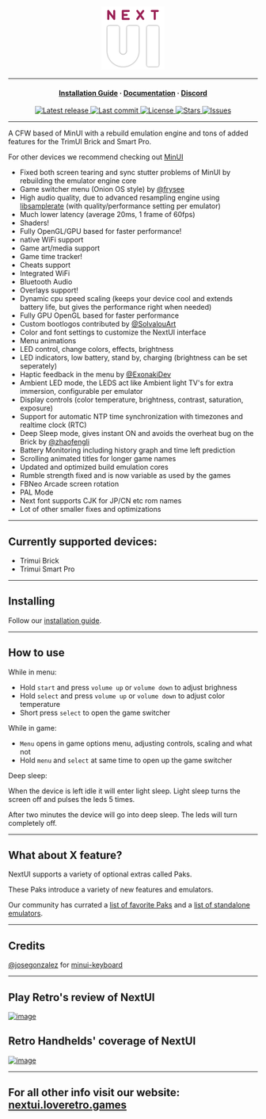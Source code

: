 <div align="center">

  <img width=128px src="github/logo_outline.png">

</div>

<hr>

<h4 align="center">
  <a href="https://nextui.loveretro.games/usage/#getting-started" target="_blank">Installation Guide</a>
  ·
  <a href="https://nextui.loveretro.games/docs/" target="_blank">Documentation</a>
  ·
  <a href="https://discord.gg/HKd7wqZk3h" target="_blank">Discord</a>
</h4>

<div align="center"><p>
    <a href="https://github.com/LoveRetro/NextUI/releases/latest">
      <img alt="Latest release" src="https://img.shields.io/github/v/release/LoveRetro/NextUI?style=for-the-badge&logo=starship&include_prerelease=false&color=C9CBFF&logoColor=D9E0EE&labelColor=302D41&sort=semver" />
    </a>
    <a href="https://github.com/LoveRetro/NextUI/pulse">
      <img alt="Last commit" src="https://img.shields.io/github/last-commit/LoveRetro/NextUI?style=for-the-badge&logo=starship&color=8bd5ca&logoColor=D9E0EE&labelColor=302D41"/>
    </a>
    <a href="https://github.com/LoveRetro/NextUI/blob/main/LICENSE">
      <img alt="License" src="https://img.shields.io/github/license/LoveRetro/NextUI?style=for-the-badge&logo=starship&color=ee999f&logoColor=D9E0EE&labelColor=302D41" />
    </a>
    <a href="https://github.com/LoveRetro/NextUI/stargazers">
      <img alt="Stars" src="https://img.shields.io/github/stars/LoveRetro/NextUI?style=for-the-badge&logo=starship&color=c69ff5&logoColor=D9E0EE&labelColor=302D41" />
    </a>
    <a href="https://github.com/LoveRetro/NextUI/issues">
      <img alt="Issues" src="https://img.shields.io/github/issues/LoveRetro/NextUI?style=for-the-badge&logo=bilibili&color=F5E0DC&logoColor=D9E0EE&labelColor=302D41" />
    </a>
</div>

---

A CFW based of MinUI with a rebuild emulation engine and tons of added features for the TrimUI Brick and Smart Pro.

For other devices we recommend checking out [MinUI](https://github.com/shauninman/MinUI)

- Fixed both screen tearing and sync stutter problems of MinUI by rebuilding the emulator engine core
- Game switcher menu (Onion OS style) by [@frysee](https://github.com/frysee)
- High audio quality, due to advanced resampling engine using [libsamplerate](https://github.com/libsndfile/libsamplerate) (with quality/performance setting per emulator)
- Much lower latency (average 20ms, 1 frame of 60fps)
- Shaders!
- Fully OpenGL/GPU based for faster performance!
- native WiFi support
- Game art/media support
- Game time tracker!
- Cheats support
- Integrated WiFi
- Bluetooth Audio
- Overlays support!
- Dynamic cpu speed scaling (keeps your device cool and extends battery life, but gives the performance right when needed)
- Fully GPU OpenGL based for faster performance
- Custom bootlogos contributed by [@SolvalouArt](https://bsky.app/profile/solvalouart.bsky.social)
- Color and font settings to customize the NextUI interface
- Menu animations
- LED control, change colors, effects, brightness
- LED indicators, low battery, stand by, charging (brightness can be set seperately)
- Haptic feedback in the menu by [@ExonakiDev](https://github.com/exonakidev)
- Ambient LED mode, the LEDS act like Ambient light TV's for extra immersion, configurable per emulator
- Display controls (color temperature, brightness, contrast, saturation, exposure)
- Support for automatic NTP time synchronization with timezones and realtime clock (RTC)
- Deep Sleep mode, gives instant ON and avoids the overheat bug on the Brick by [@zhaofengli](https://github.com/zhaofengli)
- Battery Monitoring including history graph and time left prediction
- Scrolling animated titles for longer game names
- Updated and optimized build emulation cores
- Rumble strength fixed and is now variable as used by the games
- FBNeo Arcade screen rotation
- PAL Mode
- Next font supports CJK for JP/CN etc rom names
- Lot of other smaller fixes and optimizations

---

## Currently supported devices:
- Trimui Brick
- Trimui Smart Pro

---

## Installing

Follow our [installation guide](https://nextui.loveretro.games/usage/#getting-started).

---

## How to use

While in menu:

- Hold `start` and press `volume up` or `volume down` to adjust brighness
- Hold `select` and press `volume up` or `volume down` to adjust color temperature
- Short press `select` to open the game switcher

While in game:

- `Menu` opens in game options menu, adjusting controls, scaling and what not
- Hold `menu` and `select` at same time to open up the game switcher

Deep sleep:

When the device is left idle it will enter light sleep. Light sleep turns the screen off and pulses the leds 5 times.

After two minutes the device will go into deep sleep. The leds will turn completely off.

---

## What about X feature?

NextUI supports a variety of optional extras called Paks.

These Paks introduce a variety of new features and emulators.

Our community has currated a [list of favorite Paks](https://nextui.loveretro.games/paks/community-favorites/) and a [list of standalone emulators](https://nextui.loveretro.games/paks/standalone-emulators/).

---

## Credits

[@josegonzalez](https://github.com/josegonzalez) for [minui-keyboard](https://github.com/josegonzalez/minui-keyboard/t)

---

## Play Retro's review of NextUI

[![image](https://github.com/user-attachments/assets/43217a30-e052-4f67-88a9-c4361f82e72f)](https://www.youtube.com/watch?v=m_7ObMHAFK4)

##  Retro Handhelds' coverage of NextUI

[![image](https://github.com/user-attachments/assets/5fd538ea-285b-46e9-add4-1ef99b2ee9e5)](https://www.youtube.com/watch?v=KlYVmtYDqRI)

---

## For all other info visit our website: [nextui.loveretro.games](https://nextui.loveretro.games)
